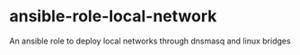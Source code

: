 # ansible-role-local-network
An ansible role to deploy local networks through dnsmasq and linux bridges 

